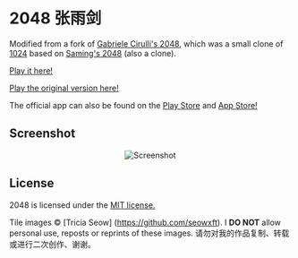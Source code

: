 # 2048 张雨剑
Modified from a fork of [Gabriele Cirulli's 2048](https://github.com/gabrielecirulli/2048), which was a small clone of [1024](https://play.google.com/store/apps/details?id=com.veewo.a1024) based on [Saming's 2048](http://saming.fr/p/2048/) (also a clone).

[Play it here!](http://seowxft.github.io/2048yujian/)

[Play the original version here!](http://gabrielecirulli.github.io/2048/)

The official app can also be found on the [Play Store](https://play.google.com/store/apps/details?id=com.gabrielecirulli.app2048) and [App Store!](https://itunes.apple.com/us/app/2048-by-gabriele-cirulli/id868076805)

## Screenshot

<p align="center">
  <img src="http://seowxft.github.io/2048yujian/style/2048screenshot.png" alt="Screenshot"/>
</p>

## License
2048 is licensed under the [MIT license.](https://github.com/gabrielecirulli/2048/blob/master/LICENSE.txt)

Tile images © [Tricia Seow] (https://github.com/seowxft). I <strong>DO NOT</strong> allow personal use, reposts or reprints of these images. 请勿对我的作品复制、转载或进行二次创作、谢谢。
